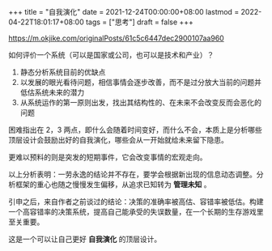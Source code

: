 +++
title = "自我演化"
date = 2021-12-24T00:00:00+08:00
lastmod = 2022-04-22T18:01:17+08:00
tags = ["思考"]
draft = false
+++

<https://m.okjike.com/originalPosts/61c5c6447dec2900107aa960>

如何评价一个系统（可以是国家或公司，也可以是技术和产业）？

1.  静态分析系统目前的优缺点
2.  以发展的眼光看待问题，相信事情会逐步改善，而不是过分放大当前的问题并低估系统未来的潜力
3.  从系统运作的第一原则出发，找出其结构性的、在未来不会改变反而会恶化的问题

困难指出在 2，3 两点，即什么会随着时间变好，而什么不会，本质上是分析哪些顶层设计会鼓励出好的自我演化，哪些会从一开始就给未来留下隐患。

更难以预料的则是突发的短期事件，它会改变事情的宏观走向。

以上分析表明：一劳永逸的结论并不存在，要学会根据新出现的信息动态调整。分析框架的重心也随之慢慢发生偏移，从追求已知转为 **管理未知** 。

引申之后，来自作者之前谈过的结论：决策的准确率被高估、容错率被低估。构建一个高容错率的决策系统，提高自己能承受的失误数量，在一个长期的生存游戏里至关重要。

这是一个可以让自己更好 **自我演化** 的顶层设计。

